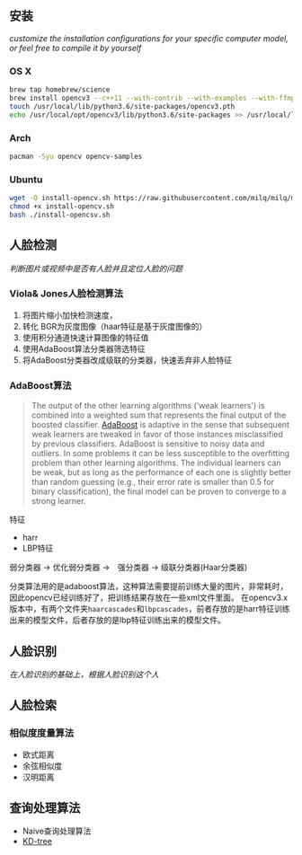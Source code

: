 ## 安装

*customize the installation configurations for your specific computer model, or feel free to compile it by yourself*

### OS X

```sh
brew tap homebrew/science
brew install opencv3 --c++11 --with-contrib --with-examples --with-ffmpeg --with-gstreamer --with-python3 --with-tbb --with-qt5 --with-opengl --with-nonfree --without-python
touch /usr/local/lib/python3.6/site-packages/opencv3.pth
echo /usr/local/opt/opencv3/lib/python3.6/site-packages >> /usr/local/lib/python3.6/site-packages/opencv3.pth
```

### Arch

```sh
pacman -Syu opencv opencv-samples
```

### Ubuntu
```sh
wget -O install-opencv.sh https://raw.githubusercontent.com/milq/milq/master/scripts/bash/install-opencv.sh
chmod +x install-opencv.sh
bash ./install-opencsv.sh
```
## 人脸检测

*判断图片或视频中是否有人脸并且定位人脸的问题*
### Viola& Jones人脸检测算法

1. 将图片缩小加快检测速度，
2. 转化 BGR为灰度图像（haar特征是基于灰度图像的）
3. 使用积分通道快速计算图像的特征值
4. 使用AdaBoost算法分类器筛选特征
5. 将AdaBoost分类器改成级联的分类器，快速丢弃非人脸特征

### AdaBoost算法

>The output of the other learning algorithms ('weak learners') is combined into a weighted sum that represents the final output of the boosted classifier. [AdaBoost](https://en.wikipedia.org/wiki/AdaBoost) is adaptive in the sense that subsequent weak learners are tweaked in favor of those instances misclassified by previous classifiers. AdaBoost is sensitive to noisy data and outliers. In some problems it can be less susceptible to the overfitting problem than other learning algorithms. The individual learners can be weak, but as long as the performance of each one is slightly better than random guessing (e.g., their error rate is smaller than 0.5 for binary classification), the final model can be proven to converge to a strong learner.

特征
- harr
- LBP特征

弱分类器 -> 优化弱分类器 ->　强分类器 -> 级联分类器(Haar分类器)

分类算法用的是adaboost算法，这种算法需要提前训练大量的图片，非常耗时，因此opencv已经训练好了，把训练结果存放在一些xml文件里面。
在opencv3.x版本中，有两个文件夹`haarcascades`和`lbpcascades`，前者存放的是harr特征训练出来的模型文件，后者存放的是lbp特征训练出来的模型文件。

## 人脸识别

*在人脸识别的基础上，根据人脸识别这个人*

## 人脸检索

### 相似度度量算法
- 欧式距离
- 余弦相似度
- 汉明距离

## 查询处理算法
- Naive查询处理算法
- [KD-tree](http://blog.csdn.net/silangquan/article/details/41483689)
